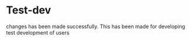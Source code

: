 # Test-dev
changes has been made successfully.
This has been made for developing test development of users
